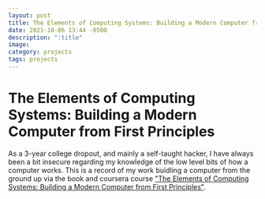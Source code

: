 ```yaml
---
layout: post
title: The Elements of Computing Systems: Building a Modern Computer from First Principles
date: 2021-10-06 13:44 -0500
description: ":title"
image: 
category: projects
tags: projects
---
```


# The Elements of Computing Systems: Building a Modern Computer from First Principles

As a 3-year college dropout, and mainly a self-taught hacker, I have always been
a bit insecure regarding my knowledge of the low level bits of how a computer works.
This is a record of my work buidling a computer from the ground up via the book
and coursera course <u>"The Elements of Computing Systems: Building a Modern Computer 
from First Principles"</u>.
